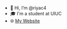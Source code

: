 - 👋 Hi, I’m @riyac4
- :mortar_board: I'm a student at UIUC 
- :globe_with_meridians: [My Website](riyacherlakola.com)



<!---
riyac4/riyac4 is a ✨ special ✨ repository because its `README.md` (this file) appears on your GitHub profile.
You can click the Preview link to take a look at your changes.
--->
